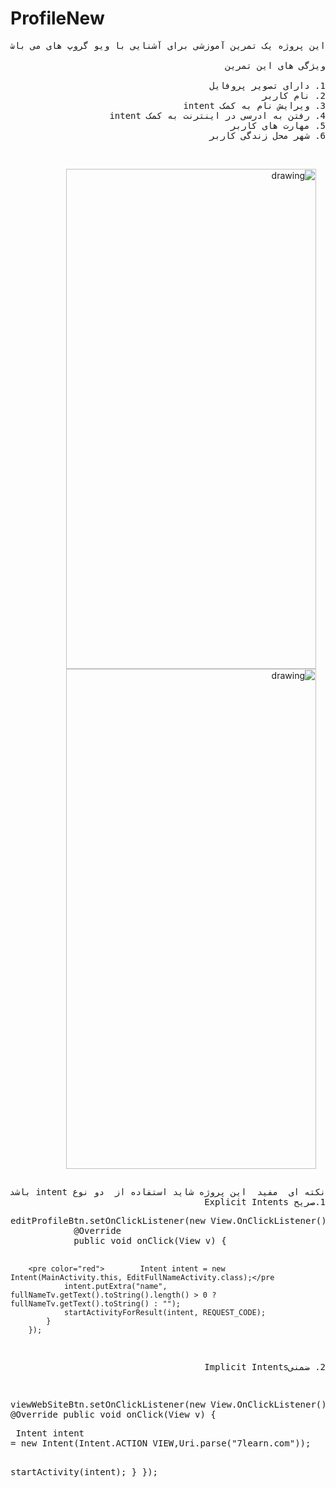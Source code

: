 # ProfileNew
<pre style="direction: rtl;" dir="rtl">
این پروژه یک تمرین آموزشی برای آشنایی با ویو گروپ های می باشد

ویژگی های این تمرین 

1. دارای تصویر پروفایل  
2. نام کاربر 
3. ویرایش نام به کمک intent
4. رفتن به ادرسی در اینترنت به کمک intent 
5. مهارت های کاربر 
6. شهر محل زندگی کاربر 

</pre>

<div style="margin:0 auto;padding:15px;display:inline-block" dir="rtl">
 <img src="https://github.com/MehrdadTabesh/ProfileNew/raw/master/profile.png" alt="drawing" width="400px" height="800px" style="max-width:100%;float: right;">
 
 <img src="https://github.com/MehrdadTabesh/ProfileNew/blob/master/edit.png" style="float:right" alt="drawing" width="400px" height="800px" margin="10px"/>
</div>
<pre dir="rtl">
نکته ای  مفید  این پروژه شاید استفاده از  دو نوع intent باشد
1.صریح Explicit Intents
</pre>
<pre dir="ltr">
editProfileBtn.setOnClickListener(new View.OnClickListener() {
            @Override
            public void onClick(View v) {

        <pre color="red">        Intent intent = new Intent(MainActivity.this, EditFullNameActivity.class);</pre
                intent.putExtra("name", fullNameTv.getText().toString().length() > 0 ? fullNameTv.getText().toString() : "");
                startActivityForResult(intent, REQUEST_CODE);
            }
        });

</pre>
<pre dir="rtl">
2. ضمنیImplicit Intents
</pre>
<pre>
 
  viewWebSiteBtn.setOnClickListener(new View.OnClickListener() {
            @Override
            public void onClick(View v) {
         <pre color="red">        Intent intent = new Intent(Intent.ACTION_VIEW,Uri.parse("7learn.com"));</pre>
                startActivity(intent);
            }
        });
<pre>

